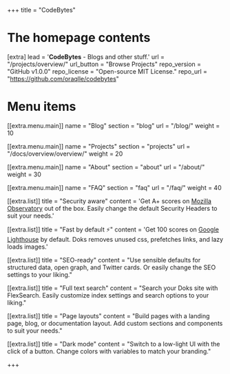 +++
title = "CodeBytes"


# The homepage contents
[extra]
lead = '<b>CodeBytes</b> - Blogs and other stuff.'
url = "/projects/overview/"
url_button = "Browse Projects"
repo_version = "GitHub v1.0.0"
repo_license = "Open-source MIT License."
repo_url = "https://github.com/oraqlle/codebytes"

# Menu items

[[extra.menu.main]]
name = "Blog"
section = "blog"
url = "/blog/"
weight = 10

[[extra.menu.main]]
name = "Projects"
section = "projects"
url = "/docs/overview/overview/"
weight = 20

[[extra.menu.main]]
name = "About"
section = "about"
url = "/about/"
weight = 30

[[extra.menu.main]]
name = "FAQ"
section = "faq"
url = "/faq/"
weight = 40

[[extra.list]]
title = "Security aware"
content = 'Get A+ scores on <a href="https://observatory.mozilla.org/analyze/adidoks.org">Mozilla Observatory</a> out of the box. Easily change the default Security Headers to suit your needs.'

[[extra.list]]
title = "Fast by default ⚡️"
content = 'Get 100 scores on <a href="https://googlechrome.github.io/lighthouse/viewer/?gist=7731347bb8ce999eff7428a8e763b637">Google Lighthouse</a> by default. Doks removes unused css, prefetches links, and lazy loads images.'

[[extra.list]]
title = "SEO-ready"
content = "Use sensible defaults for structured data, open graph, and Twitter cards. Or easily change the SEO settings to your liking."

[[extra.list]]
title = "Full text search"
content = "Search your Doks site with FlexSearch. Easily customize index settings and search options to your liking."

[[extra.list]]
title = "Page layouts"
content = "Build pages with a landing page, blog, or documentation layout. Add custom sections and components to suit your needs."

[[extra.list]]
title = "Dark mode"
content = "Switch to a low-light UI with the click of a button. Change colors with variables to match your branding."

+++
